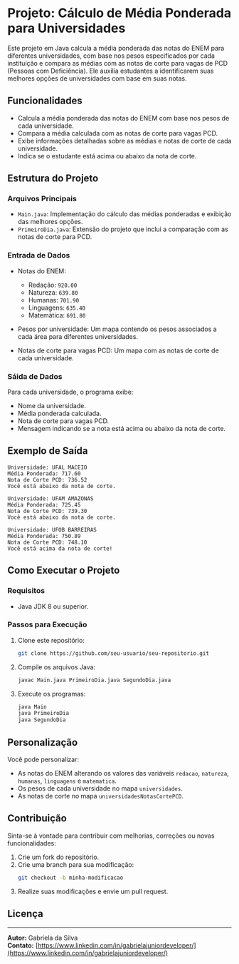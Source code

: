 # Projeto: Cálculo de Média Ponderada para Universidades

Este projeto em Java calcula a média ponderada das notas do ENEM para diferentes universidades, com base nos pesos especificados por cada instituição e compara as médias com as notas de corte para vagas de PCD (Pessoas com Deficiência). Ele auxilia estudantes a identificarem suas melhores opções de universidades com base em suas notas.

## Funcionalidades

- Calcula a média ponderada das notas do ENEM com base nos pesos de cada universidade.
- Compara a média calculada com as notas de corte para vagas PCD.
- Exibe informações detalhadas sobre as médias e notas de corte de cada universidade.
- Indica se o estudante está acima ou abaixo da nota de corte.

## Estrutura do Projeto

### Arquivos Principais

- `Main.java`: Implementação do cálculo das médias ponderadas e exibição das melhores opções.
- `PrimeiroDia.java`: Extensão do projeto que inclui a comparação com as notas de corte para PCD.

### Entrada de Dados

- Notas do ENEM:

  - Redação: `920.00`
  - Natureza: `639.80`
  - Humanas: `701.90`
  - Linguagens: `635.40`
  - Matemática: `691.80`

- Pesos por universidade: Um mapa contendo os pesos associados a cada área para diferentes universidades.

- Notas de corte para vagas PCD: Um mapa com as notas de corte de cada universidade.

### Sáida de Dados

Para cada universidade, o programa exibe:

- Nome da universidade.
- Média ponderada calculada.
- Nota de corte para vagas PCD.
- Mensagem indicando se a nota está acima ou abaixo da nota de corte.

## Exemplo de Saída

```
Universidade: UFAL MACEIO
Média Ponderada: 717.60
Nota de Corte PCD: 736.52
Você está abaixo da nota de corte.

Universidade: UFAM AMAZONAS
Média Ponderada: 725.45
Nota de Corte PCD: 739.30
Você está abaixo da nota de corte.

Universidade: UFOB BARREIRAS
Média Ponderada: 750.89
Nota de Corte PCD: 748.10
Você está acima da nota de corte!
```

## Como Executar o Projeto

### Requisitos

- Java JDK 8 ou superior.

### Passos para Execução

1. Clone este repositório:

   ```bash
   git clone https://github.com/seu-usuario/seu-repositorio.git
   ```

2. Compile os arquivos Java:

   ```bash
   javac Main.java PrimeiroDia.java SegundoDia.java
   ```

3. Execute os programas:

   ```bash
   java Main
   java PrimeiroDia
   java SegundoDia
   ```

## Personalização

Você pode personalizar:

- As notas do ENEM alterando os valores das variáveis `redacao`, `natureza`, `humanas`, `linguagens` e `matematica`.
- Os pesos de cada universidade no mapa `universidades`.
- As notas de corte no mapa `universidadesNotasCortePCD`.

## Contribuição

Sinta-se à vontade para contribuir com melhorias, correções ou novas funcionalidades:

1. Crie um fork do repositório.
2. Crie uma branch para sua modificação:
   ```bash
   git checkout -b minha-modificacao
   ```
3. Realize suas modificações e envie um pull request.

## Licença


---

**Autor:** Gabriela da Silva\
**Contato:** [https://www.linkedin.com/in/gabrielajuniordeveloper/](https://www.linkedin.com/in/gabrielajuniordeveloper/)


